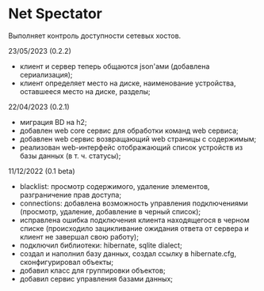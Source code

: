 # Net Spectator
Выполняет контроль доступности сетевых хостов.

23/05/2023 (0.2.2)
- клиент и сервер теперь общаются json'ами (добавлена сериализация);
- клиент определяет место на диске, наименование устройства, оставшееся место на диске, разделы;

22/04/2023 (0.2.1)
- миграция BD на h2;
- добавлен web core сервис для обработки команд web сервиса;
- добавлен web сервис возвращающий web страницы с содержимым;
- реализован web-интерфейс отображающий список устройств из базы данных (в т. ч. статусы);


11/12/2022 (0.1 beta)
- blacklist: просмотр содержимого, удаление элементов, разграничение прав доступа;
- connections: добавлена возможность управления подключениями (просмотр, удаление, добавление в черный список);
- исправлена ошибка подключения клиента находящегося в черном списке (происходило зацикливание ожидания ответа от сервера и клиент не завершал свою работу);
- подключил библиотеки: hibernate, sqlite dialect;
- создал и наполнил базу данных, создал ссылку в hibernate.cfg, сконфигурировал объекты;
- добавил класс для группировки объектов;
- добавил сервис управления базами данных;
